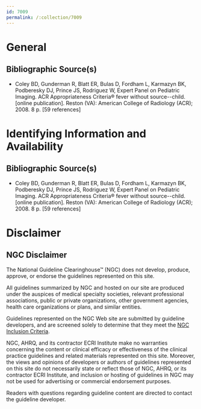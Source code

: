 ```yaml
---
id: 7009
permalink: /:collection/7009
---
```


# General

## Bibliographic Source(s)

- Coley BD, Gunderman R, Blatt ER, Bulas D, Fordham L, Karmazyn BK, Podberesky DJ, Prince JS, Rodriguez W, Expert Panel on Pediatric Imaging. ACR Appropriateness Criteria® fever without source--child. [online publication]. Reston (VA): American College of Radiology (ACR); 2008. 8 p. [59 references]

# Identifying Information and Availability

## Bibliographic Source(s)

- Coley BD, Gunderman R, Blatt ER, Bulas D, Fordham L, Karmazyn BK, Podberesky DJ, Prince JS, Rodriguez W, Expert Panel on Pediatric Imaging. ACR Appropriateness Criteria® fever without source--child. [online publication]. Reston (VA): American College of Radiology (ACR); 2008. 8 p. [59 references]

# Disclaimer

## NGC Disclaimer

The National Guideline Clearinghouse™ (NGC) does not develop, produce, approve, or endorse the guidelines represented on this site.

All guidelines summarized by NGC and hosted on our site are produced under the auspices of medical specialty societies, relevant professional associations, public or private organizations, other government agencies, health care organizations or plans, and similar entities.

Guidelines represented on the NGC Web site are submitted by guideline developers, and are screened solely to determine that they meet the [NGC Inclusion Criteria](/help-and-about/summaries/inclusion-criteria).

NGC, AHRQ, and its contractor ECRI Institute make no warranties concerning the content or clinical efficacy or effectiveness of the clinical practice guidelines and related materials represented on this site. Moreover, the views and opinions of developers or authors of guidelines represented on this site do not necessarily state or reflect those of NGC, AHRQ, or its contractor ECRI Institute, and inclusion or hosting of guidelines in NGC may not be used for advertising or commercial endorsement purposes.

Readers with questions regarding guideline content are directed to contact the guideline developer.

